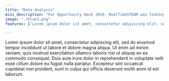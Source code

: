 ```yaml
---
title: "Data Analysis"
mini_description: "For Opportunity Hack 2019, RealTimeSTEAM was looking for a way to analyze data on the web in order to provide their own staff, along with teachers and parents a better way to introduce STEAM concepts to children. If there was a way to intersect popular culture with science and technology, as these things evolve, it would provide new educational ideas."
image: "./blue3.png"
features: ['Lorem ipsum dolor sit amet, consectetur adipiscing elit, sed do eiusmod tempor']

---
```

Lorem ipsum dolor sit amet, consectetur adipiscing elit, sed do eiusmod tempor incididunt ut labore et dolore magna aliqua. Ut enim ad minim veniam, quis nostrud exercitation ullamco laboris nisi ut aliquip ex ea commodo consequat. Duis aute irure dolor in reprehenderit in voluptate velit esse cillum dolore eu fugiat nulla pariatur. Excepteur sint occaecat cupidatat non proident, sunt in culpa qui officia deserunt mollit anim id est laborum.
